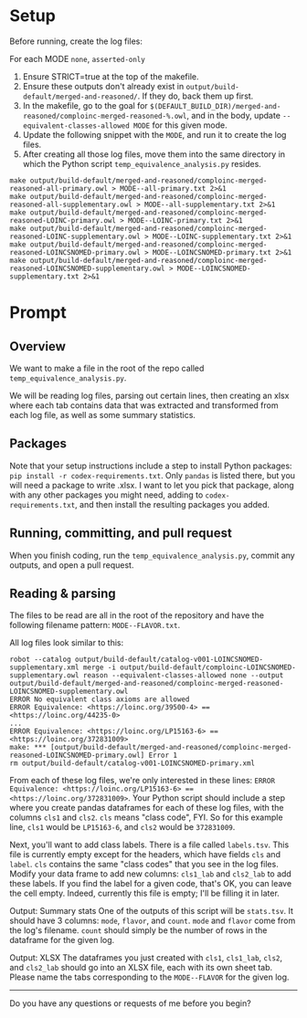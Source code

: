 # Setup
Before running, create the log files:

For each MODE `none`, `asserted-only`
1) Ensure STRICT=true at the top of the makefile.
2) Ensure these outputs don't already exist in `output/build-default/merged-and-reasoned/`. If they do, back them up first.
3) In the makefile, go to the goal for `$(DEFAULT_BUILD_DIR)/merged-and-reasoned/comploinc-merged-reasoned-%.owl`, and in the body, update `--equivalent-classes-allowed MODE` for this given mode.
4) Update the following snippet with the `MODE`, and run it to create the log files.
5) After creating all those log files, move them into the same directory in which the Python script 
`temp_equivalence_analysis.py` resides.

```
make output/build-default/merged-and-reasoned/comploinc-merged-reasoned-all-primary.owl > MODE--all-primary.txt 2>&1
make output/build-default/merged-and-reasoned/comploinc-merged-reasoned-all-supplementary.owl > MODE--all-supplementary.txt 2>&1
make output/build-default/merged-and-reasoned/comploinc-merged-reasoned-LOINC-primary.owl > MODE--LOINC-primary.txt 2>&1
make output/build-default/merged-and-reasoned/comploinc-merged-reasoned-LOINC-supplementary.owl > MODE--LOINC-supplementary.txt 2>&1
make output/build-default/merged-and-reasoned/comploinc-merged-reasoned-LOINCSNOMED-primary.owl > MODE--LOINCSNOMED-primary.txt 2>&1
make output/build-default/merged-and-reasoned/comploinc-merged-reasoned-LOINCSNOMED-supplementary.owl > MODE--LOINCSNOMED-supplementary.txt 2>&1
```

# Prompt
## Overview
We want to make a file in the root of the repo called `temp_equivalence_analysis.py`.

We will be reading log files, parsing out certain lines, then creating an xlsx where each tab contains data that was extracted and transformed from each log file, as well as some summary statistics.

## Packages
Note that your setup instructions include a step to install Python packages: `pip install -r codex-requirements.txt`. Only `pandas` is listed there, but you will need a package to write .xlsx. I want to let you pick that package, along with any other packages you might need, adding to `codex-requirements.txt`, and then install the resulting packages you added.

## Running, committing, and pull request
When you finish coding, run the `temp_equivalence_analysis.py`, commit any outputs, and open a pull request.

## Reading & parsing
The files to be read are all in the root of the repository and have the following filename pattern: `MODE--FLAVOR.txt`.

All log files look similar to this:
```
robot --catalog output/build-default/catalog-v001-LOINCSNOMED-supplementary.xml merge -i output/build-default/comploinc-LOINCSNOMED-supplementary.owl reason --equivalent-classes-allowed none --output output/build-default/merged-and-reasoned/comploinc-merged-reasoned-LOINCSNOMED-supplementary.owl
ERROR No equivalent class axioms are allowed
ERROR Equivalence: <https://loinc.org/39500-4> == <https://loinc.org/44235-0>
...
ERROR Equivalence: <https://loinc.org/LP15163-6> == <https://loinc.org/372831009>
make: *** [output/build-default/merged-and-reasoned/comploinc-merged-reasoned-LOINCSNOMED-primary.owl] Error 1
rm output/build-default/catalog-v001-LOINCSNOMED-primary.xml
```

From each of these log files, we're only interested in these lines: `ERROR Equivalence: <https://loinc.org/LP15163-6> == <https://loinc.org/372831009>`. Your Python script should include a step where you create pandas dataframes for each of these log files, with the columns `cls1` and `cls2`. `cls` means "class code", FYI. So for this example line, `cls1` would be `LP15163-6`, and `cls2` would be `372831009`. 

Next, you'll want to add class labels. There is a file called `labels.tsv`. This file is currently empty except for the headers, which have fields `cls` and `label`. `cls` contains the same "class codes" that you see in the log files. Modify your data frame to add new columns: `cls1_lab` and `cls2_lab` to add these labels. If you find the label for a given code, that's OK, you can leave the cell empty. Indeed, currently this file is empty; I'll be filling it in later.

Output: Summary stats
One of the outputs of this script will be `stats.tsv`. It should have 3 columns: `mode`, `flavor`, and `count`. `mode` and `flavor` come from the log's filename. `count` should simply be the number of rows in the dataframe for the given log.

Output: XLSX
The dataframes you just created with `cls1`, `cls1_lab`, `cls2`, and `cls2_lab` should go into an XLSX file, each with its own sheet tab. Please name the tabs corresponding to the `MODE--FLAVOR` for the given log.

---

Do you have any questions or requests of me before you begin?
